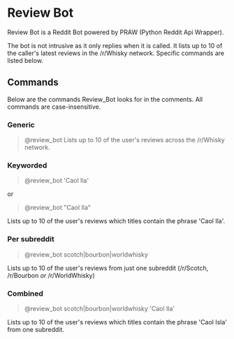 # Review Bot
Review Bot is a Reddit Bot powered by PRAW (Python Reddit Api Wrapper).

The bot is not intrusive as it only replies when it is called. 
It lists up to 10 of the caller's latest reviews in the /r/Whisky network. Specific commands are listed below.

## Commands
Below are the commands Review_Bot looks for in the comments. All commands are case-insensitive.

### Generic
> @review_bot
Lists up to 10 of the user's reviews across the /r/Whisky network.

### Keyworded
> @review_bot 'Caol Ila'

or

> @review_bot "Caol Ila"

Lists up to 10 of the user's reviews which titles contain the phrase 'Caol Ila'.


### Per subreddit
> @review_bot scotch|bourbon|worldwhisky

Lists up to 10 of the user's reviews from just one subreddit (/r/Scotch, /r/Bourbon *or* /r/WorldWhisky)

### Combined
> @review_bot scotch|bourbon|worldwhisky 'Caol Ila'

Lists up to 10 of the user's reviews which titles contain the phrase 'Caol Isla' from one subreddit.